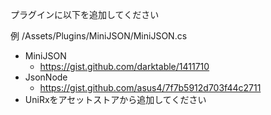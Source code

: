 
プラグインに以下を追加してください  

例 /Assets/Plugins/MiniJSON/MiniJSON.cs

* MiniJSON  
    * https://gist.github.com/darktable/1411710  
* JsonNode  
    * https://gist.github.com/asus4/7f7b5912d703f44c2711  
* UniRxをアセットストアから追加してください  

